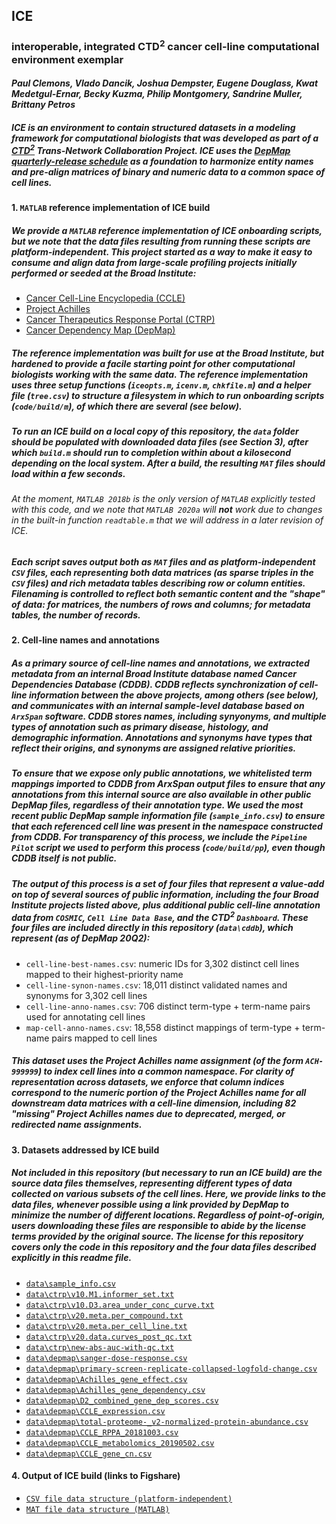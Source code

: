 ## **ICE**
### interoperable, integrated CTD<sup>2</sup> cancer cell-line computational environment exemplar

#### *Paul Clemons, Vlado Dancik, Joshua Dempster, Eugene Douglass, Kwat Medetgul-Ernar, Becky Kuzma, Philip Montgomery, Sandrine Muller, Brittany Petros*

##### ICE is an environment to contain structured datasets in a modeling framework for computational biologists that was developed as part of a [CTD<sup>2</sup>](https://ocg.cancer.gov/programs/ctd2) Trans-Network Collaboration Project. ICE uses the [DepMap quarterly-release schedule](https://depmap.org/portal/) as a foundation to harmonize entity names and pre-align matrices of binary and numeric data to a common space of cell lines.

#### 1. `MATLAB` reference implementation of ICE build

##### We provide a `MATLAB` reference implementation of ICE onboarding scripts, but we note that the data files resulting from running these scripts are platform-independent. This project started as a way to make it easy to consume and align data from large-scale profiling projects initially performed or seeded at the Broad Institute:

 - [Cancer Cell-Line Encyclopedia (CCLE)](https://portals.broadinstitute.org/ccle)
 - [Project Achilles](https://depmap.org/portal/achilles/)
 - [Cancer Therapeutics Response Portal (CTRP)](https://portals.broadinstitute.org/ctrp/)
 - [Cancer Dependency Map (DepMap)](https://depmap.org/portal/)

##### The reference implementation was built for use at the Broad Institute, but hardened to provide a facile starting point for other computational biologists working with the same data. The reference implementation uses three setup functions (`iceopts.m`, `icenv.m`, `chkfile.m`) and a helper file (`tree.csv`) to structure a filesystem in which to run onboarding scripts (`code/build/m`), of which there are several (see below).

##### To run an ICE build on a local copy of this repository, the `data` folder should be populated with downloaded data files (***see Section 3***), after which `build.m` *should* run to completion within about a kilosecond depending on the local system. After a build, the resulting `MAT` files should load within a few seconds.

###### *At the moment, `MATLAB 2018b` is the only version of `MATLAB` explicitly tested with this code, and we note that `MATLAB 2020a` will* **not** *work due to changes in the built-in function `readtable.m` that we will address in a later revision of ICE.*

##### Each script saves output both as `MAT` files and as platform-independent `CSV` files, each representing both data matrices (as sparse triples in the `CSV` files) and rich metadata tables describing row or column entities. Filenaming is controlled to reflect both semantic content and the "shape" of data: for matrices, the numbers of rows and columns; for metadata tables, the number of records.

#### 2. Cell-line names and annotations

##### As a primary source of cell-line names and annotations, we extracted metadata from an internal Broad Institute database named Cancer Dependencies Database (CDDB). CDDB reflects synchronization of cell-line information between the above projects, among others (see below), and communicates with an internal sample-level database based on `ArxSpan` software. CDDB stores names, including synyonyms, and multiple types of annotation such as primary disease, histology, and demographic information. Annotations and synonyms have types that reflect their origins, and synonyms are assigned relative priorities.

##### To ensure that we expose only public annotations, we whitelisted term mappings imported to CDDB from ArxSpan output files to ensure that any annotations from this internal source are also available in other public DepMap files, regardless of their annotation type. We used the most recent public DepMap sample information file (`sample_info.csv`) to ensure that each referenced cell line was present in the namespace constructed from CDDB. For transparency of this process, we include the `Pipeline Pilot` script we used to perform this process (`code/build/pp`), even though CDDB itself is not public.

##### The output of this process is a set of four files that represent a value-add on top of several sources of public information, including the four Broad Institute projects listed above, plus additional public cell-line annotation data from `COSMIC`, `Cell Line Data Base`, and the CTD<sup>2</sup> `Dashboard`. These four files are included directly in this repository (`data\cddb`), which represent (as of **DepMap 20Q2**):

 - `cell-line-best-names.csv`: numeric IDs for 3,302 distinct cell lines mapped to their highest-priority name
 - `cell-line-synon-names.csv`: 18,011 distinct validated names and synonyms for 3,302 cell lines
 - `cell-line-anno-names.csv`: 706 distinct term-type + term-name pairs used for annotating cell lines
 - `map-cell-anno-names.csv`: 18,558 distinct mappings of term-type + term-name pairs mapped to cell lines

##### This dataset uses the Project Achilles name assignment (of the form `ACH-999999`) to index cell lines into a common namespace. For clarity of representation across datasets, we enforce that column indices correspond to the numeric portion of the Project Achilles name for all downstream data matrices with a cell-line dimension, including 82 "missing" Project Achilles names due to deprecated, merged, or redirected name assignments.

#### 3. Datasets addressed by ICE build

##### Not included in this repository (but necessary to run an ICE build) are the source data files themselves, representing different types of data collected on various subsets of the cell lines. Here, we provide links to the data files, whenever possible using a link provided by DepMap to minimize the number of different locations. Regardless of point-of-origin, users downloading these files are responsible to abide by the license terms provided by the original source. The license for this repository covers only the code in this repository and the four data files described explicitly in this readme file.

 - [`data\sample_info.csv`](https://ndownloader.figshare.com/files/22629137)
 - [`data\ctrp\v10.M1.informer_set.txt`](https://ctd2-data.nci.nih.gov/Public/Broad/CTRPv1.0_2013_pub_Cell_154_1151/CTRPv1.0_2013_pub_Cell_154_1151.zip)
 - [`data\ctrp\v10.D3.area_under_conc_curve.txt`](https://ctd2-data.nci.nih.gov/Public/Broad/CTRPv1.0_2013_pub_Cell_154_1151/CTRPv1.0_2013_pub_Cell_154_1151.zip)
 - [`data\ctrp\v20.meta.per_compound.txt`](https://ctd2-data.nci.nih.gov/Public/Broad/CTRPv2.0_2015_ctd2_ExpandedDataset/CTRPv2.0_2015_ctd2_ExpandedDataset.zip)
 - [`data\ctrp\v20.meta.per_cell_line.txt`](https://ctd2-data.nci.nih.gov/Public/Broad/CTRPv2.0_2015_ctd2_ExpandedDataset/CTRPv2.0_2015_ctd2_ExpandedDataset.zip)
 - [`data\ctrp\v20.data.curves_post_qc.txt`](https://ctd2-data.nci.nih.gov/Public/Broad/CTRPv2.0_2015_ctd2_ExpandedDataset/CTRPv2.0_2015_ctd2_ExpandedDataset.zip)
 - [`data\ctrp\new-abs-auc-with-qc.txt`](https://github.com/remontoire-pac/ctrp-reference/blob/master/auc/new-abs-auc-with-qc.txt)
 - [`data\depmap\sanger-dose-response.csv`](https://depmap.org/portal/download/api/download/external?file_name=processed_portal_downloads%2Fgdsc-drug-set-export-658c.5%2Fsanger-dose-response.csv)
 - [`data\depmap\primary-screen-replicate-collapsed-logfold-change.csv`](https://ndownloader.figshare.com/files/20237709)
 - [`data\depmap\Achilles_gene_effect.csv`](https://ndownloader.figshare.com/files/22629068)
 - [`data\depmap\Achilles_gene_dependency.csv`](https://ndownloader.figshare.com/files/22629071)
 - [`data\depmap\D2_combined_gene_dep_scores.csv`](https://ndownloader.figshare.com/files/13515395)
 - [`data\depmap\CCLE_expression.csv`](https://ndownloader.figshare.com/files/22897976)
 - [`data\depmap\total-proteome-_v2-normalized-protein-abundance.csv`](https://cds.team/taiga/dataset/total-proteome--5c50/2#)
 - [`data\depmap\CCLE_RPPA_20181003.csv`](https://depmap.org/portal/download/api/download/external?file_name=ccle%2Fccle_2019%2FCCLE_RPPA_20181003.csv)
 - [`data\depmap\CCLE_metabolomics_20190502.csv`](https://depmap.org/portal/download/api/download?file_name=ccle%2Fccle_2019%2FCCLE_metabolomics_20190502.csv&bucket=depmap-external-downloads)
 - [`data\depmap\CCLE_gene_cn.csv`](https://ndownloader.figshare.com/files/22629107)

#### 4. Output of ICE build (links to Figshare)

- [`CSV file data structure (platform-independent)`](https://figshare.com/s/37699d7af138e2b643c3)
- [`MAT file data structure (MATLAB)`](https://figshare.com/s/ee840d9eb16d10ae7ab8)
